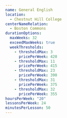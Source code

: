 ```yaml
---
name: General English
location:
  - Chestnut Hill College
centerNameRelation:
  - Boston Commons
durationOptions:
  maxWeeks: 32
  exceedMaxWeeks: true
  weekThresholds:
    - thresholdMax: 3
      pricePerWeek: 420
    - thresholdMax: 11
      pricePerWeek: 415
    - thresholdMax: 23
      pricePerWeek: 390
    - thresholdMax: 31
      pricePerWeek: 375
    - thresholdMax: 32
      pricePerWeek: 355
hoursPerWeek: "20"
lessonsPerWeek: 24
minutesPerLesson: 50
---
```

